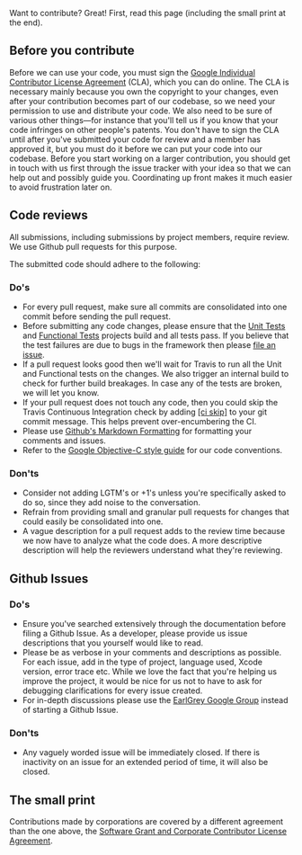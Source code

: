 Want to contribute? Great! First, read this page (including the small print at the end).

## Before you contribute
Before we can use your code, you must sign the
[Google Individual Contributor License Agreement](https://cla.developers.google.com/about/google-individual)
(CLA), which you can do online. The CLA is necessary mainly because you own the
copyright to your changes, even after your contribution becomes part of our
codebase, so we need your permission to use and distribute your code. We also
need to be sure of various other things—for instance that you'll tell us if you
know that your code infringes on other people's patents. You don't have to sign
the CLA until after you've submitted your code for review and a member has
approved it, but you must do it before we can put your code into our codebase.
Before you start working on a larger contribution, you should get in touch with
us first through the issue tracker with your idea so that we can help out and
possibly guide you. Coordinating up front makes it much easier to avoid
frustration later on.

## Code reviews

All submissions, including submissions by project members, require review. We
use Github pull requests for this purpose.

The submitted code should adhere to the following:

### Do's

* For every pull request, make sure all commits are consolidated into one commit before
  sending the pull request.
* Before submitting any code changes, please ensure that the [Unit Tests](https://github.com/google/EarlGrey/tree/master/Tests/UnitTests)
  and [Functional Tests](https://github.com/google/EarlGrey/tree/master/Tests/FunctionalTests)
  projects build and all tests pass. If you believe that the test failures are due to bugs in the
  framework then please [file an issue](https://github.com/google/EarlGrey/issues).
* If a pull request looks good then we'll wait for Travis to run all the Unit and
  Functional tests on the changes. We also trigger an internal build to check for
  further build breakages. In case any of the tests are broken, we will let you know.
* If your pull request does not touch any code, then you could skip the Travis Continuous
  Integration check by adding [[ci skip]](https://docs.travis-ci.com/user/customizing-the-build/#Skipping-a-build)
  to your git commit message. This helps prevent over-encumbering the CI.
* Please use [Github's Markdown Formatting](https://help.github.com/articles/getting-started-with-writing-and-formatting-on-github/)
  for formatting your comments and issues.
* Refer to the [Google Objective-C
  style guide](https://google.github.io/styleguide/objcguide.xml) for our code conventions.

### Don'ts

* Consider not adding LGTM's or +1's unless you're specifically asked to do so, since they
  add noise to the conversation.
* Refrain from providing small and granular pull requests for changes that could easily be
  consolidated into one.
* A vague description for a pull request adds to the review time because we now have to analyze
  what the code does. A more descriptive description will help the reviewers understand what
  they're reviewing.

## Github Issues

### Do's

* Ensure you've searched extensively through the documentation before filing a Github Issue. As
  a developer, please provide us issue descriptions that you yourself would like to read.
* Please be as verbose in your comments and descriptions as possible. For each issue, add in the
  type of project, language used, Xcode version, error trace etc. While we love the fact that
  you're helping us improve the project, it would be nice for us not to have to ask for debugging
  clarifications for every issue created.
* For in-depth discussions please use the [EarlGrey Google Group](https://groups.google.com/forum/#!forum/earlgrey-discuss)
  instead of starting a Github Issue.

### Don'ts

* Any vaguely worded issue will be immediately closed. If there is inactivity on an issue for
  an extended period of time, it will also be closed.

## The small print
Contributions made by corporations are covered by a different agreement than
the one above, the
[Software Grant and Corporate Contributor License Agreement](https://cla.developers.google.com/about/google-corporate).
